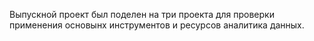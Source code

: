 Выпускной проект был поделен на три проекта для проверки применения основынх инструментов и ресурсов аналитика данных.
